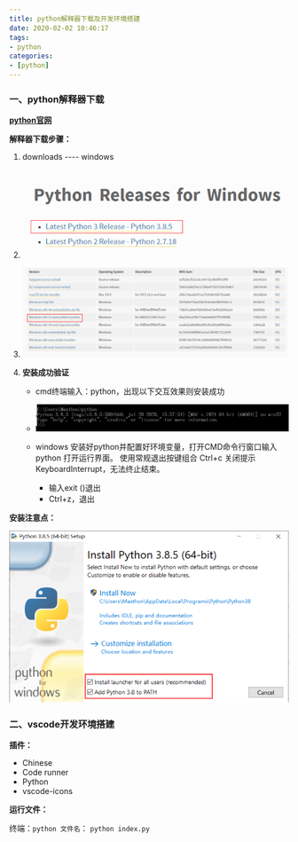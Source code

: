 ```yaml
---
title: python解释器下载及开发环境搭建
date: 2020-02-02 10:46:17
tags:
- python
categories:
- [python]
---
```




###   一、python解释器下载

**[python官网](https://www.python.org/)**

**解释器下载步骤：**

1. downloads ----  windows
2. ![image-20200902115831373](python解释器下载及开发环境搭建/image-20200902115831373.png)

3. ![image-20200902115928246](python解释器下载及开发环境搭建/image-20200902115928246.png)

4. **安装成功验证**
   * cmd终端输入：python，出现以下交互效果则安装成功
   * ![image-20201215213006332](python解释器下载及开发环境搭建/image-20201215213006332.png)
   
   * windows 安装好python并配置好环境变量，打开CMD命令行窗口输入 python 打开运行界面。 使用常规退出按键组合 Ctrl+c 关闭提示KeyboardInterrupt，无法终止结束。 
     * 输入exit ()退出
     * Ctrl+z，退出

**安装注意点：**

 ![image-20200902130512367](python解释器下载及开发环境搭建/image-20200902130512367.png)



###  二、vscode开发环境搭建

**插件：**

* Chinese
* Code runner
* Python
* vscode-icons

**运行文件：**

终端：`python 文件名`：  `python index.py`